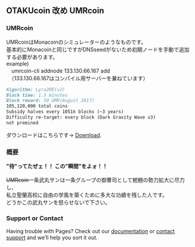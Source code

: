 ## OTAKUcoin 改め UMRcoin

### UMRcoin

UMRcoinはMonacoinのシミュレーターのようなものです。<br>
基本的にMonacoinと同じですがDNSseedがないため初期ノードを手動で追加する必要があります。<br>
example)<br>
　umrcoin-cli addnode 133.130.66.167 add<br>
　（133.130.66.167はコンパイル用サーバーを兼ねています）
```markdown
Algorithm: Lyra2RE(v2)
Block time: 1.5 minutes
Block reward: 50 UMR(August 2017)
105,120,000 total coins
Subsidy halves every 1051k blocks (~3 years)
Difficulty re-target: every block (Dark Gravity Wave v3)
not premined
```

ダウンロードはこちらです→ [Download](https://github.com/umarucoin/umrcoin/releases).

### 概要

<b>"待"ってたぜェ！！ この"瞬間"をよォ！！</b><br><br>
<s>UMRcoin</s>一条武丸サンは一条グループの御曹司として魍魎の勢力拡大に尽力し、<br>
私立聖蘭高校に自由の学風を築くために多大な功績を残した人です。<br>
どうかこの武丸サンを怒らせないで下さい。

### Support or Contact

Having trouble with Pages? Check out our [documentation](https://help.github.com/categories/github-pages-basics/) or [contact support](https://github.com/contact) and we’ll help you sort it out.
